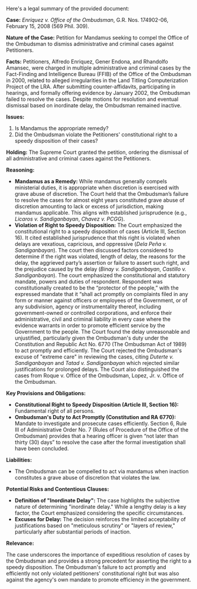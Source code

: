 Here's a legal summary of the provided document:

**Case:** *Enriquez v. Office of the Ombudsman*, G.R. Nos. 174902-06, February 15, 2008 (569 Phil. 309).

**Nature of the Case:** Petition for Mandamus seeking to compel the Office of the Ombudsman to dismiss administrative and criminal cases against Petitioners.

**Facts:** Petitioners, Alfredo Enriquez, Gener Endona, and Rhandolfo Amansec, were charged in multiple administrative and criminal cases by the Fact-Finding and Intelligence Bureau (FFIB) of the Office of the Ombudsman in 2000, related to alleged irregularities in the Land Titling Computerization Project of the LRA.  After submitting counter-affidavits, participating in hearings, and formally offering evidence by January 2002, the Ombudsman failed to resolve the cases. Despite motions for resolution and eventual dismissal based on inordinate delay, the Ombudsman remained inactive.

**Issues:**

1.  Is Mandamus the appropriate remedy?
2.  Did the Ombudsman violate the Petitioners' constitutional right to a speedy disposition of their cases?

**Holding:** The Supreme Court granted the petition, ordering the dismissal of all administrative and criminal cases against the Petitioners.

**Reasoning:**

*   **Mandamus as a Remedy:** While mandamus generally compels ministerial duties, it is appropriate when discretion is exercised with grave abuse of discretion. The Court held that the Ombudsman’s failure to resolve the cases for almost eight years constituted grave abuse of discretion amounting to lack or excess of jurisdiction, making mandamus applicable. This aligns with established jurisprudence (e.g., *Licaros v. Sandiganbayan*, *Chavez v. PCGG*).
*   **Violation of Right to Speedy Disposition:**  The Court emphasized the constitutional right to a speedy disposition of cases (Article III, Section 16).  It cited established jurisprudence that this right is violated when delays are vexatious, capricious, and oppressive (*Dela Peña v. Sandiganbayan*). The court then discussed factors considered to determine if the right was violated, length of delay, the reasons for the delay, the aggrieved party’s assertion or failure to assert such right, and the prejudice caused by the delay (*Binay v. Sandiganbayan*, *Castillo v. Sandiganbayan*). The court emphasized the constitutional and statutory mandate, powers and duties of respondent. Respondent was constitutionally created to be the “protector of the people,” with the expressed mandate that it “shall act promptly on complaints filed in any form or manner against officers or employees of the Government, or of any subdivision, agency or instrumentality thereof, including government-owned or controlled corporations, and enforce their administrative, civil and criminal liability in every case where the evidence warrants in order to promote efficient service by the Government to the people. The Court found the delay unreasonable and unjustified, particularly given the Ombudsman's duty under the Constitution and Republic Act No. 6770 (The Ombudsman Act of 1989) to act promptly and efficiently. The Court rejected the Ombudsman's excuse of "extreme care" in reviewing the cases, citing *Duterte v. Sandiganbayan* and *Tatad v. Sandiganbayan* which rejected similar justifications for prolonged delays.  The Court also distinguished the cases from Roque v. Office of the Ombudsman, Lopez, Jr. v. Office of the Ombudsman.

**Key Provisions and Obligations:**

*   **Constitutional Right to Speedy Disposition (Article III, Section 16):**  Fundamental right of all persons.
*   **Ombudsman's Duty to Act Promptly (Constitution and RA 6770):**  Mandate to investigate and prosecute cases efficiently. Section 6, Rule III of Administrative Order No. 7 (Rules of Procedure of the Office of the Ombudsman) provides that a hearing officer is given “not later than thirty (30) days” to resolve the case after the formal investigation shall have been concluded.

**Liabilities:**

*   The Ombudsman can be compelled to act via mandamus when inaction constitutes a grave abuse of discretion that violates the law.

**Potential Risks and Contentious Clauses:**

*   **Definition of "Inordinate Delay":**  The case highlights the subjective nature of determining "inordinate delay." While a lengthy delay is a key factor, the Court emphasized considering the specific circumstances.
*   **Excuses for Delay:** The decision reinforces the limited acceptability of justifications based on "meticulous scrutiny" or "layers of review," particularly after substantial periods of inaction.

**Relevance:**

The case underscores the importance of expeditious resolution of cases by the Ombudsman and provides a strong precedent for asserting the right to a speedy disposition. The Ombudsman's failure to act promptly and efficiently not only violated petitioners' constitutional right but was also against the agency's own mandate to promote efficiency in the government.
